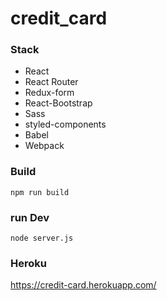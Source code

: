 # credit_card

### Stack
* React
* React Router
* Redux-form
* React-Bootstrap
* Sass
* styled-components
* Babel
* Webpack

### Build
```
npm run build
```

### run Dev 
```
node server.js
```

### Heroku
https://credit-card.herokuapp.com/